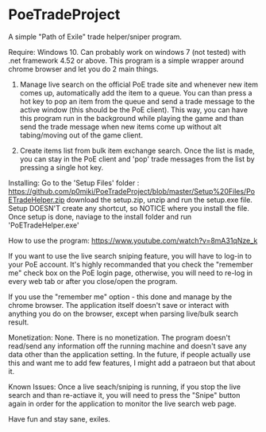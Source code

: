 # PoeTradeProject
A simple "Path of Exile" trade helper/sniper program. 

Require: Windows 10. Can probably work on windows 7 (not tested) with .net framework 4.52 or above. 
This program is a simple wrapper around chrome browser and let you do 2 main things.
1. Manage live search on the official PoE trade site and whenever new item comes up, automatically add the item to a queue. 
You can than press a hot key to pop an item from the queue and send a trade message to the active window (this should be the PoE client). 
This way, you can have this program run in the background while playing the game and than send the trade message when new items come up without alt tabing/moving out of the game client. 

2. Create items list from bulk item exchange search. Once the list is made, you can stay in the PoE client and 'pop' trade messages
from the list by pressing a single hot key. 

Installing: 
Go to the 'Setup Files' folder :  https://github.com/p0miki/PoeTradeProject/blob/master/Setup%20Files/PoETradeHelper.zip
download the setup.zip, unzip and run the setup.exe file. 
Setup DOESN'T create any shortcut, so NOTICE where you install the file. 
Once setup is done, naviage to the install folder and run 'PoETradeHelper.exe'

How to use the program:
https://www.youtube.com/watch?v=8mA31qNze_k

If you want to use the live search sniping feature, you will have to log-in to your PoE account. It's highly recommanded that you
check the "remember me" check box on the PoE login page, otherwise, you will need to re-log in every web tab or after you close/open the program. 

If you use the "remember me" option - this done and manage by the chrome browser. The application itself doesn't save or interact with anything you do on the browser, except when parsing live/bulk search result. 

Monetization: None. There is no monetization. The program doesn't read/send any information off the running machine and doesn't save any data other than the application setting. In the future, if people actually use this and want me to add few features, I might
add a patraeon but that about it. 

Known Issues: 
Once a live seach/sniping is running, if you stop the live search and than re-actiave it, you will need to press the "Snipe" button again in order for the application to monitor the live search web page. 

Have fun and stay sane, exiles. 


